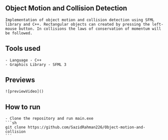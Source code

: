 ## Object Motion and Collision Detection
    Implementation of object motion and collision detection using SFML library and C++. Rectangular objects can created by pressing the left-mouse button. In collisions the laws of conservation of momentum will be followed. 

## Tools used
    - Language - C++
    - Graphics Library - SFML 3

## Previews
    ![previewVideo]()

## How to run
    - Clone the repository and run main.exe
    ```sh
    git clone https://github.com/SazidRahman226/Object-motion-and-collision
    ```
    